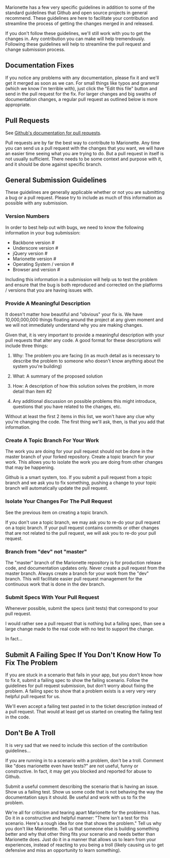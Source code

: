 Marionette has a few very specific guidelines in addition 
to some of the standard guidelines that Github and open 
source projects in general recommend. These guidelines 
are here to facilitate your contribution and streamline 
the process of getting the changes merged in and released.

If you don't follow these guidelines, we'll still work 
with you to get the changes in. Any contribution you can 
make will help tremendously. Following these guidelines 
will help to streamline the pull request and change 
submission process.

## Documentation Fixes

If you notice any problems with any documentation, please 
fix it and we'll get it merged as soon as we can. For 
small things like typos and grammar (which we know I'm 
terrible with), just click the "Edit this file" button 
and send in the pull request for the fix. For larger 
changes and big swaths of documentation changes, a regular 
pull request as outlined below is more appropriate.

## Pull Requests

See [Github's documentation for pull requests](https://help.github.com/articles/using-pull-requests).

Pull requests are by far the best way to contribute to 
Marionette. Any time you can send us a pull request with 
the changes that you want, we will have an easier time 
seeing what you are trying to do. But a pull request in 
itself is not usually sufficient. There needs to be some 
context and purpose with it, and it should be done 
against specific branch.

## General Submission Guidelines

These guidelines are generally applicable whether or not 
you are submitting a bug or a pull request. Please try to
include as much of this information as possible with any
submission.

### Version Numbers

In order to best help out with bugs, we need to know the
following information in your bug submission:

* Backbone version #
* Underscore version #
* jQuery version #
* Marionette version #
* Operating System / version #
* Browser and version #

Including this information in a submission will help
us to test the problem and ensure that the bug is
both reproduced and corrected on the platforms / versions
that you are having issues with.

### Provide A Meaningful Description

It doesn't matter how beautiful and "obvious" your fix is. 
We have 10,000,000,000 things floating around the project
at any given moment and we will not immediately understand 
why you are making changes.

Given that, it is very important to provide a meaningful 
description with your pull requests that alter any code. 
A good format for these descriptions will include three things:

1. Why: The problem you are facing (in as much detail as is 
necessary to describe the problem to someone who doesn't 
know anything about the system you're building)

2. What: A summary of the proposed solution

3. How: A description of how this solution solves the problem, 
in more detail than item #2

4. Any additional discussion on possible problems this might 
introduce, questions that you have related to the changes, etc.

Without at least the first 2 items in this list, we won't 
have any clue why you're changing the code. The first thing 
we'll ask, then, is that you add that information.

### Create A Topic Branch For Your Work

The work you are doing for your pull request should not be 
done in the master branch of your forked repository. Create 
a topic branch for your work. This allows you to isolate 
the work you are doing from other changes that may be happening.

Github is a smart system, too. If you submit a pull request 
from a topic branch and we ask you to fix something, pushing 
a change to your topic branch will automatically update the 
pull request. 

### Isolate Your Changes For The Pull Request

See the previous item on creating a topic branch.

If you don't use a topic branch, we may ask you to re-do your 
pull request on a topic branch. If your pull request contains 
commits or other changes that are not related to the pull 
request, we will ask you to re-do your pull request.

### Branch from "dev" not "master"

The "master" branch of the Marionette repository is for 
production release code, and documentation updates only. Never 
create a pull request from the master branch. Always create 
a branch for your work from the "dev" branch. This will 
facilitate easier pull request management for the continuous 
work that is done in the dev branch.

### Submit Specs With Your Pull Request

Whenever possible, submit the specs (unit tests) that 
correspond to your pull request. 

I would rather see a pull request that is nothing but a 
failing spec, than see a large change made to the real 
code with no test to support the change.

In fact...

## Submit A Failing Spec If You Don't Know How To Fix The Problem

If you are stuck in a scenario that fails in your app, 
but you don't know how to fix it, submit a failing spec 
to show the failing scenario. Follow the guidelines for 
pull request submission, but don't worry about fixing the 
problem. A failing spec to show that a problem exists is 
a very very very helpful pull request for us.

We'll even accept a failing test pasted in to the ticket 
description instead of a pull request. That would at 
least get us started on creating the failing test in the code.

## Don't Be A Troll

It is very sad that we need to include this section of 
the contribution guidelines...

If you are running in to a scenario with a problem, don't 
be a troll. Comment like "does marionette even have tests?" 
are not useful, funny or constructive. In fact, it may get 
you blocked and reported for abuse to Github. 

Submit a useful comment describing the scenario that is 
having an issue. Show us a failing test. Show us some 
code that is not behaving the way the documentation says 
it should. Be useful and work with us to fix the problem.

We're all for criticism and tearing apart Marionette for 
the problems it has. Do it in a constructive and helpful 
manner: "There isn't a test for this scenario. Here's a 
rough idea for one that shows the problem." Tell us why 
you don't like Marionette. Tell us that someone else is 
building something better and why that other thing fits 
your scenario and needs better than Marionette does. Just 
do it in a manner that allows us to learn from your 
experiences, instead of reacting to you being a troll 
(likely causing us to get defensive and miss an opportunity 
to learn something).
